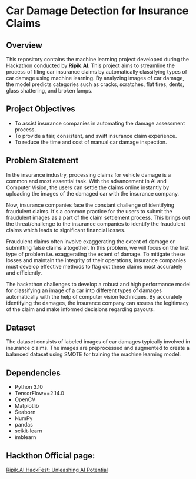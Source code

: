 # Car Damage Detection for Insurance Claims

## Overview
This repository contains the machine learning project developed during the Hackathon conducted by **Ripik.AI**. This project aims to streamline the process of filing car insurance claims by automatically classifying types of car damage using machine learning. By analyzing images of car damage, the model predicts categories such as cracks, scratches, flat tires, dents, glass shattering, and broken lamps.  

## Project Objectives
- To assist insurance companies in automating the damage assessment process.
- To provide a fair, consistent, and swift insurance claim experience.
- To reduce the time and cost of manual car damage inspection.

## Problem Statement

In the insurance industry, processing claims for vehicle damage is a common and most essential task. With the advancement in AI and Computer Vision, the users can settle the claims online instantly by uploading the images of the damaged car with the insurance company.  

Now, insurance companies face the constant challenge of identifying fraudulent claims. It's a common practice for the users to submit the fraudulent images as a part of the claim settlement process. This brings out the threat/challenge to the insurance companies to identify the fraudulent claims which leads to significant financial losses.  

Fraudulent claims often involve exaggerating the extent of damage or submitting false claims altogether. In this problem, we will focus on the first type of problem i.e. exaggerating the extent of damage. To mitigate these losses and maintain the integrity of their operations, insurance companies must develop effective methods to flag out these claims most accurately and efficiently.    

The hackathon challenges to develop a robust and high performance model for classifying an image of a car into different types of damages automatically with the help of computer vision techniques. By accurately identifying the damages, the insurance company can assess the legitimacy of the claim and make informed decisions regarding payouts.  

## Dataset
The dataset consists of labeled images of car damages typically involved in insurance claims. The images are preprocessed and augmented to create a balanced dataset using SMOTE for training the machine learning model.

## Dependencies
- Python 3.10
- TensorFlow==2.14.0
- OpenCV
- Matplotlib
- Seaborn
- NumPy
- pandas
- scikit-learn
- imblearn

## Hackthon Official page:  
[Ripik.AI HackFest: Unleashing AI Potential](https://datahack.analyticsvidhya.com/contest/ripikai-hackfest-unleashing-ai-potential/True/?utm_source=naukri_campaigns&utm_medium=email#About)
